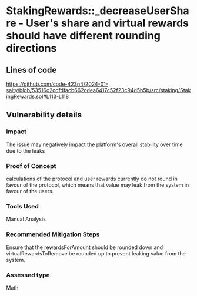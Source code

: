 # StakingRewards::_decreaseUserShare - User's share and virtual rewards should have different rounding directions

## Lines of code
https://github.com/code-423n4/2024-01-salty/blob/53516c2cdfdfacb662cdea6417c52f23c94d5b5b/src/staking/StakingRewards.sol#L113-L118

## Vulnerability details
### Impact
The issue may negatively impact the platform's overall stability over time due to the leaks

### Proof of Concept
calculations of the protocol and user rewards currently do not round in favour of the protocol, which means that value may leak from the system in favour of the users.

### Tools Used
Manual Analysis

### Recommended Mitigation Steps
Ensure that the rewardsForAmount should be rounded down and virtualRewardsToRemove be rounded up to prevent leaking value from the system.

### Assessed type
Math
